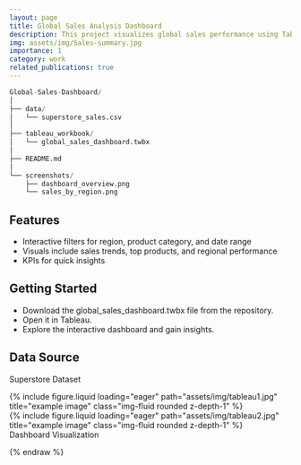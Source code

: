 ```yaml
---
layout: page
title: Global Sales Analysis Dashboard
description: This project visualizes global sales performance using Tableau. It highlights key metrics and trends to aid business decision-making.
img: assets/img/Sales-summary.jpg
importance: 1
category: work
related_publications: true
---
```

```python
Global-Sales-Dashboard/
│
├── data/
│   └── superstore_sales.csv
│
├── tableau_workbook/
│   └── global_sales_dashboard.twbx
│
├── README.md
│
└── screenshots/
    ├── dashboard_overview.png
    └── sales_by_region.png
```
## Features
- Interactive filters for region, product category, and date range
- Visuals include sales trends, top products, and regional performance
- KPIs for quick insights

## Getting Started
- Download the global_sales_dashboard.twbx file from the repository.
- Open it in Tableau.
- Explore the interactive dashboard and gain insights.

## Data Source

Superstore Dataset

<div class="row">
    <div class="col-sm mt-3 mt-md-0">
        {% include figure.liquid loading="eager" path="assets/img/tableau1.jpg" title="example image" class="img-fluid rounded z-depth-1" %}
    </div>
    <div class="col-sm mt-3 mt-md-0">
        {% include figure.liquid loading="eager" path="assets/img/tableau2.jpg" title="example image" class="img-fluid rounded z-depth-1" %}
    </div>
</div>
<div class="caption">
  Dashboard Visualization
</div>


{% endraw %}
